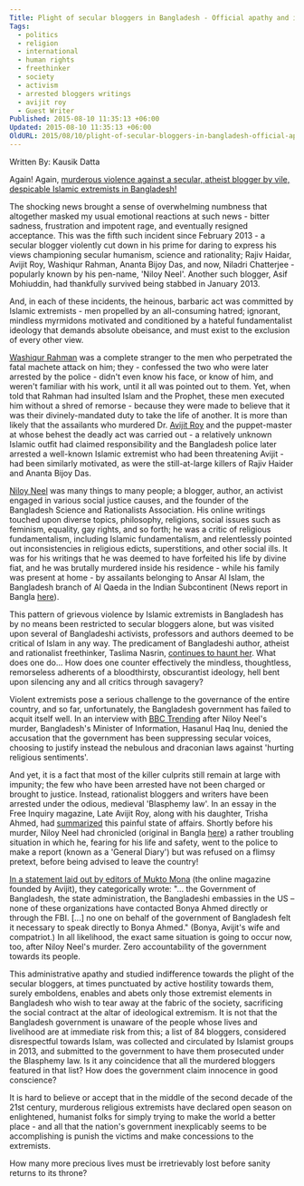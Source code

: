 ```yaml
---
Title: Plight of secular bloggers in Bangladesh - Official apathy and indifference emboldens murderous Islamic extremists
Tags:
  - politics
  - religion
  - international
  - human rights
  - freethinker
  - society
  - activism
  - arrested bloggers writings
  - avijit roy
  - Guest Writer
Published: 2015-08-10 11:35:13 +06:00
Updated: 2015-08-10 11:35:13 +06:00
OldURL: 2015/08/10/plight-of-secular-bloggers-in-bangladesh-official-apathy-and-indifference-emboldens-murderous-islamic-extremists/
---
```


Written By: Kausik Datta

Again! Again, <a href="https://www.bbc.com/news/world-asia-33819032">murderous violence against a secular, atheist blogger by vile, despicable Islamic extremists in Bangladesh!</a>

The shocking news brought a sense of overwhelming numbness that altogether masked my usual emotional reactions at such news - bitter sadness, frustration and impotent rage, and eventually resigned acceptance. This was the fifth such incident since February 2013 - a secular blogger violently cut down in his prime for daring to express his views championing secular humanism, science and rationality; Rajiv Haidar, Avijit Roy, Washiqur Rahman, Ananta Bijoy Das, and now, Niladri Chatterjee - popularly known by his pen-name, 'Niloy Neel'. Another such blogger, Asif Mohiuddin, had thankfully survived being stabbed in January 2013.

And, in each of these incidents, the heinous, barbaric act was committed by Islamic extremists - men propelled by an all-consuming hatred; ignorant, mindless myrmidons motivated and conditioned by a hateful fundamentalist ideology that demands absolute obeisance, and must exist to the exclusion of every other view.

<a href="https://ohthehumanityofitall.blogspot.com/2015/03/nope-not-going-to-write-again.html">Washiqur Rahman</a> was a complete stranger to the men who perpetrated the fatal machete attack on him; they - confessed the two who were later arrested by the police - didn't even know his face, or know of him, and weren't familiar with his work, until it all was pointed out to them. Yet, when told that Rahman had insulted Islam and the Prophet, these men executed him without a shred of remorse - because they were made to believe that it was their divinely-mandated duty to take the life of another. It is more than likely that the assailants who murdered Dr. <a href="https://ohthehumanityofitall.blogspot.com/2015/03/never-reason-to-stop-fighting-to-make.html">Avijit Roy</a> and the puppet-master at whose behest the deadly act was carried out - a relatively unknown Islamic outfit had claimed responsibility and the Bangladesh police later arrested a well-known Islamic extremist who had been threatening Avijit - had been similarly motivated, as were the still-at-large killers of Rajiv Haider and Ananta Bijoy Das.

<a href="https://enblog.muktomona.com/2015/08/07/statement-on-the-murder-of-niloy-neel/">Niloy Neel</a> was many things to many people; a blogger, author, an activist engaged in various social justice causes, and the founder of the Bangladesh Science and Rationalists Association. His online writings touched upon diverse topics, philosophy, religions, social issues such as feminism, equality, gay rights, and so forth; he was a critic of religious fundamentalism, including Islamic fundamentalism, and relentlessly pointed out inconsistencies in religious edicts, superstitions, and other social ills. It was for his writings that he was deemed to have forfeited his life by divine fiat, and he was brutally murdered inside his residence - while his family was present at home - by assailants belonging to Ansar Al Islam, the Bangladesh branch of Al Qaeda in the Indian Subcontinent (News report in Bangla <a href="https://www.banglatribune.com/news/show/106790">here</a>).

This pattern of grievous violence by Islamic extremists in Bangladesh has by no means been restricted to secular bloggers alone, but was visited upon several of Bangladeshi activists, professors and authors deemed to be critical of Islam in any way. The predicament of Bangladeshi author, atheist and rationalist freethinker, Taslima Nasrin, <a href="https://www.dw.com/en/bangladeshi-author-taslima-nasreen-leaves-india-after-islamists-threats/a-18496532">continues to haunt her</a>. What does one do... How does one counter effectively the mindless, thoughtless, remorseless adherents of a bloodthirsty, obscurantist ideology, hell bent upon silencing any and all critics through savagery?

Violent extremists pose a serious challenge to the governance of the entire country, and so far, unfortunately, the Bangladesh government has failed to acquit itself well. In an interview with <a href="https://www.bbc.com/news/blogs-trending-33822674">BBC Trending</a> after Niloy Neel's murder, Bangladesh's Minister of Information, Hasanul Haq Inu, denied the accusation that the government has been suppressing secular voices, choosing to justify instead the nebulous and draconian laws against 'hurting religious sentiments'.

And yet, it is a fact that most of the killer culprits still remain at large with impunity; the few who have been arrested have not been charged or brought to justice. Instead, rationalist bloggers and writers have been arrested under the odious, medieval 'Blasphemy law'. In an essay in the Free Inquiry magazine, Late Avijit Roy, along with his daughter, Trisha Ahmed, had <a href="https://www.secularhumanism.org/index.php/articles/3551">summarized</a> this painful state of affairs. Shortly before his murder, Niloy Neel had chronicled (original in Bangla <a href="https://blog.muktomona.com/2015/08/07/47171/">here</a>) a rather troubling situation in which he, fearing for his life and safety, went to the police to make a report (known as a 'General Diary') but was refused on a flimsy pretext, before being advised to leave the country!

<a href="https://enblog.muktomona.com/2015/07/10/statement-from-mukto-mona-on-recent-false-media-claims-about-avijit-roys-killers/">In a statement laid out by editors of Mukto Mona</a> (the online magazine founded by Avijit), they categorically wrote: "... the Government of Bangladesh, the state administration, the Bangladeshi embassies in the US – none of these organizations have contacted Bonya Ahmed directly or through the FBI. [...] no one on behalf of the government of Bangladesh felt it necessary to speak directly to Bonya Ahmed." (Bonya, Avijit's wife and compatriot.) In all likelihood, the exact same situation is going to occur now, too, after Niloy Neel's murder. Zero accountability of the government towards its people.

This administrative apathy and studied indifference towards the plight of the secular bloggers, at times punctuated by active hostility towards them, surely emboldens, enables and abets only those extremist elements in Bangladesh who wish to tear away at the fabric of the society, sacrificing the social contract at the altar of ideological extremism. It is not that the Bangladesh government is unaware of the people whose lives and livelihood are at immediate risk from this; a list of 84 bloggers, considered disrespectful towards Islam, was collected and circulated by Islamist groups in 2013, and submitted to the government to have them prosecuted under the Blasphemy law. Is it any coincidence that all the murdered bloggers featured in that list? How does the government claim innocence in good conscience?

It is hard to believe or accept that in the middle of the second decade of the 21st century, murderous religious extremists have declared open season on enlightened, humanist folks for simply trying to make the world a better place - and all that the nation's government inexplicably seems to be accomplishing is punish the victims and make concessions to the extremists.

How many more precious lives must be irretrievably lost before sanity returns to its throne?
